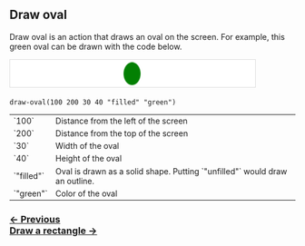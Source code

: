 ## Draw oval

Draw oval is an action that draws an oval on the screen.  For example, this green oval can be drawn with the code below.

![Green oval draw by code snippet](/resources/images/help/draw-oval-1.png)

```
draw-oval(100 200 30 40 "filled" "green")
```

<table>
  <tr>
    <td>`100`</td>
    <td>Distance from the left of the screen</td>
  </tr>
  <tr>
    <td>`200`</td>
    <td>Distance from the top of the screen</td>
  </tr>
  <tr>
    <td>`30`</td>
    <td>Width of the oval</td>
  </tr>
  <tr>
    <td>`40`</td>
    <td>Height of the oval</td>
  </tr>
  <tr>
    <td>`"filled"`</td>
    <td>Oval is drawn as a solid shape. Putting `"unfilled"` would draw an outline.</td>
  </tr>
  <tr>
    <td>`"green"`</td>
    <td>Color of the oval</td>
  </tr>
</table>

### [← Previous](#draw-an-oval) <div class="next">[Draw a rectangle →](#draw-a-rectangle)</div>
